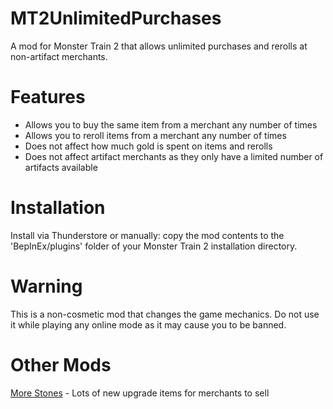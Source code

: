 # MT2UnlimitedPurchases

A mod for Monster Train 2 that allows unlimited purchases and rerolls at non-artifact merchants.

# Features

- Allows you to buy the same item from a merchant any number of times
- Allows you to reroll items from a merchant any number of times
- Does not affect how much gold is spent on items and rerolls
- Does not affect artifact merchants as they only have a limited number of artifacts available

# Installation

Install via Thunderstore or manually: copy the mod contents to the 'BepInEx/plugins' folder of your Monster Train 2 installation directory.

# Warning

This is a non-cosmetic mod that changes the game mechanics. Do not use it while playing any online mode as it may cause you to be banned.

# Other Mods

[More Stones](https://thunderstore.io/c/monster-train-2/p/GravitonGamer/Monster_Train_2_More_Stones/) - Lots of new upgrade items for merchants to sell 
